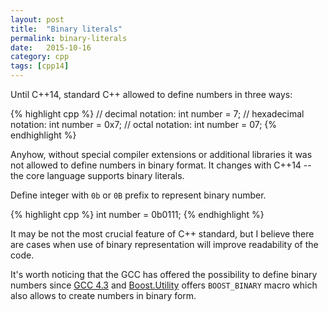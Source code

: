 ```yaml
---
layout: post
title:  "Binary literals"
permalink: binary-literals
date:   2015-10-16
category: cpp
tags: [cpp14]
---
```

Until C++14, standard C++ allowed to define numbers in three ways:

{% highlight cpp %}
// decimal notation:
int number = 7;
// hexadecimal notation:
int number = 0x7;
// octal notation:
int number = 07;
{% endhighlight %}

Anyhow, without special compiler extensions or additional libraries it was not allowed to define numbers in binary format. It changes with C++14 -- the core language supports binary literals. 

Define integer with `0b` or `0B` prefix to represent binary number.

{% highlight cpp %}
int number = 0b0111;
{% endhighlight %}

It may be not the most crucial feature of C++ standard, but I believe there are cases when use of binary representation will improve readability of the code.

It's worth noticing that the GCC has offered the possibility to define binary numbers since <a href="https://gcc.gnu.org/gcc-4.3/changes.html">GCC 4.3</a> and <a href="http://theboostcpplibraries.com/boost.utility#ex.utility_06">Boost.Utility</a> offers `BOOST_BINARY` macro which also allows to create numbers in binary form.